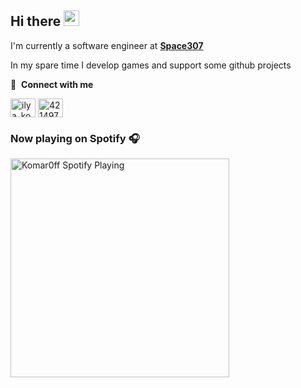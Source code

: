 <h2>Hi there <a href="https://www.gautamkrishnar.com/"><img src="https://media.giphy.com/media/hvRJCLFzcasrR4ia7z/giphy.gif" width="25px"></a></h2>
<p>I'm currently a software engineer at <strong><a href="https://space307.com/">Space307</a></strong></p> 
<p> In my spare time I develop games and support some github projects </p>

🔗 &nbsp;**Connect with me**
<p align="left">
<a href="https://twitter.com/ilya_komar0ff" target="blank"><img align="center" src="https://raw.githubusercontent.com/rahuldkjain/github-profile-readme-generator/master/src/images/icons/Social/twitter.svg" alt="ilya_komar0ff" height="30" width="40" /></a>
<a href="https://stackoverflow.com/users/8768654" target="blank"><img align="center" src="https://raw.githubusercontent.com/rahuldkjain/github-profile-readme-generator/master/src/images/icons/Social/stack-overflow.svg" alt="4214976" height="30" width="40" /></a>


### Now playing on Spotify 🎧

[<img src="https://spotify-playing-puce.vercel.app/api/spotify" alt="Komar0ff Spotify Playing" width="350" />](https://open.spotify.com/user/s6zkxrrclsh72vtvdrqm8ttji)
